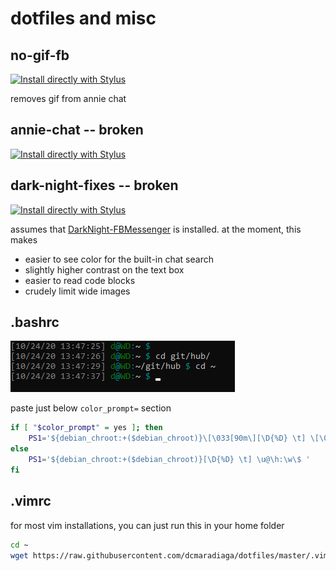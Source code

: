 # dotfiles and misc

## no-gif-fb
[![Install directly with Stylus](https://img.shields.io/badge/Install%20directly%20with-Stylus-00adad.svg)](https://raw.githubusercontent.com/dcmaradiaga/dotfiles/master/no-gif-fb.user.css)

removes gif from annie chat

## annie-chat -- broken
[![Install directly with Stylus](https://img.shields.io/badge/Install%20directly%20with-Stylus-00adad.svg)](https://raw.githubusercontent.com/dcmaradiaga/dotfiles/master/anniechat.user.css)

## dark-night-fixes -- broken
[![Install directly with Stylus](https://img.shields.io/badge/Install%20directly%20with-Stylus-00adad.svg)](https://raw.githubusercontent.com/dcmaradiaga/dotfiles/master/dark-night-fixes.user.css)

assumes that [DarkNight-FBMessenger](https://github.com/cicerakes/DarkNight-FBMessenger) is installed. at the moment, this makes
- easier to see color for the built-in chat search
- slightly higher contrast on the text box
- easier to read code blocks
- crudely limit wide images

## .bashrc
![.bashrc color_prompt](pics/color_prompt.png)

paste just below `color_prompt=` section
```bash
if [ "$color_prompt" = yes ]; then
    PS1='${debian_chroot:+($debian_chroot)}\[\033[90m\][\D{%D} \t] \[\033[32m\]\u\[\033[36m\]@\[\033[32m\]\h\[\033[36m\]:\[\033[00m\]\w\[\033[36m\] \$\[\033[00m\] '
else
    PS1='${debian_chroot:+($debian_chroot)}[\D{%D} \t] \u@\h:\w\$ '
fi
```

## .vimrc
for most vim installations, you can just run this in your home folder

```bash
cd ~
wget https://raw.githubusercontent.com/dcmaradiaga/dotfiles/master/.vimrc
```
